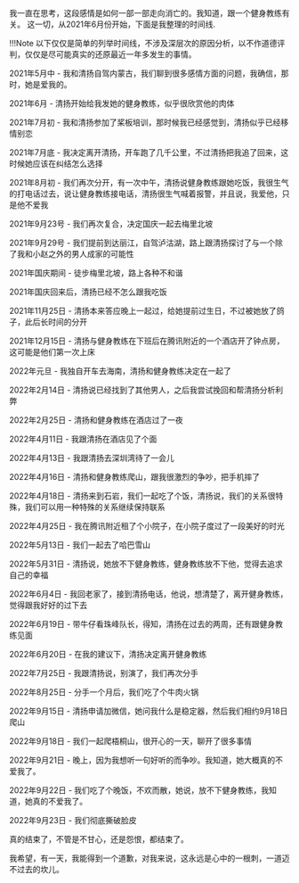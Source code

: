 我一直在思考，这段感情是如何一部一部走向消亡的。我知道，跟一个健身教练有关。
这一切，从2021年6月份开始，下面是我整理的时间线.

!!!Note
    以下仅仅是简单的列举时间线，不涉及深层次的原因分析，以不作道德评判，仅仅是尽可能真实的还原最近一年多发生的事情。

2021年5月中 - 我和清扬自驾内蒙古，我们聊到很多感情方面的问题，我确信，那时，她是爱我的。

2021年6月 - 清扬开始给我发她的健身教练，似乎很欣赏他的肉体

2021年7月初 - 我和清扬参加了桨板培训，那时候我已经感觉到，清扬似乎已经移情别恋

2021年7月底 - 我决定离开清扬，开车跑了几千公里，不过清扬把我追了回来，这时候她应该在纠结怎么选择

2021年8月初 - 我们再次分开，有一次中午，清扬说健身教练跟她吃饭，我很生气的打电话过去，说让健身教练接电话，清扬很生气喊着报警，并且说，我爱他，只是他不爱我

2021年9月23号 - 我们再次复合，决定国庆一起去梅里北坡

2021年9月29号 - 我们提前到达丽江，自驾泸沽湖，路上跟清扬探讨了与一个除了我和小赵之外的男人成家的可能性

2021年国庆期间 - 徒步梅里北坡，路上各种不和谐

2021年国庆回来后，清扬已经不怎么跟我吃饭

2021年11月25日 - 清扬本来答应晚上一起过，给她提前过生日，不过被她放了鸽子，此后长时间的分开

2021年12月15日 - 清扬与健身教练在下班后在腾讯附近的一个酒店开了钟点房，这可能是他们第一次上床

2022年元旦 - 我独自开车去海南，清扬和健身教练决定在一起了

2022年2月14日 - 清扬说已经找到了其他男人，之后我尝试挽回和帮清扬分析利弊

2022年2月25日 - 清扬和健身教练在酒店过了一夜

2022年4月11日 - 我跟清扬在酒店见了个面

2022年4月13日 - 我跟清扬去深圳湾待了一会儿

2022年4月16日 - 清扬和健身教练爬山，跟我很激烈的争吵，把手机摔了

2022年4月18日 - 清扬来到石岩，我们一起吃了个饭，清扬说，我们的关系很特殊，我们可以用一种特殊的关系继续保持联系

2022年4月25日 - 我在腾讯附近租了个小院子，在小院子度过了一段美好的时光

2022年5月13日 - 我们一起去了哈巴雪山

2022年5月31日 - 清扬说，她放不下健身教练，健身教练放不下他，觉得去追求自己的幸福

2022年6月4日 - 我回老家了，接到清扬电话，他说，想清楚了，离开健身教练，觉得跟我好好的过下去

2022年6月19日 - 带牛仔看珠峰队长，得知，清扬在过去的两周，还有跟健身教练见面

2022年6月20日 - 在我的建议下，清扬决定离开健身教练

2022年7月25日 - 我跟清扬说，别演了，我们再次分手

2022年8月25日 - 分手一个月后，我们吃了个牛肉火锅

2022年9月15日 - 清扬申请加微信，她问我什么是稳定器，然后我们相约9月18日爬山

2022年9月18日 - 我们一起爬梧桐山，很开心的一天，聊开了很多事情

2022年9月21日 - 晚上，因为我想听一句好听的而争吵。我知道，她大概真的不爱我了。

2022年9月22日 - 我们吃了个晚饭，不欢而散，她说，放不下健身教练，我知道，她真的不爱我了。

2022年9月23日 - 我们彻底撕破脸皮

真的结束了，不管是不甘心，还是怨恨，都结束了。

我希望，有一天，我能得到一个道歉，对我来说，这永远是心中的一根刺，一道迈不过去的坎儿。 